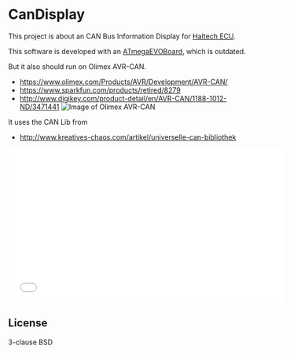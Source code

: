 CanDisplay
==========

This project is about an CAN Bus Information Display for [Haltech ECU][1].

This software is developed with an [ATmegaEVOBoard][2], which is outdated.

But it also should run on Olimex AVR-CAN.
* https://www.olimex.com/Products/AVR/Development/AVR-CAN/
* https://www.sparkfun.com/products/retired/8279
* http://www.digikey.com/product-detail/en/AVR-CAN/1188-1012-ND/3471441
![Image of Olimex AVR-CAN](https://www.olimex.com/Products/AVR/Development/AVR-CAN/images/AVR-CAN-01.jpg)

It uses the CAN Lib from 
* http://www.kreatives-chaos.com/artikel/universelle-can-bibliothek

<iframe width="560" height="315" src="//www.youtube.com/embed/r7DHyKKDtyk" frameborder="0" allowfullscreen></iframe>

License
----

3-clause BSD


[1]:http://www.haltech.com
[2]:http://www.mikrocontroller.net/attachment/6262/ATMegaEvoBoard.pdf
